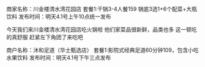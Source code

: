 商家名称：川金楼清水湾花园店
套餐1:干锅3-4人餐159
锅底3选1+6个配菜+大瓶饮料
发布时间：明天4.1号上午10点统一发布


今天我们来川金楼清水湾花园店吃火锅啦
他们家菜品很新鲜，品类也多
这一顿吃的真舒服
赶紧左下角团了来吃吧


商户名称：沐和足道（华士甄选店）
套餐1:影院式经典足道60分钟109，包含小吃水果饮料
发布时间：明天4.1号下午三点发布
